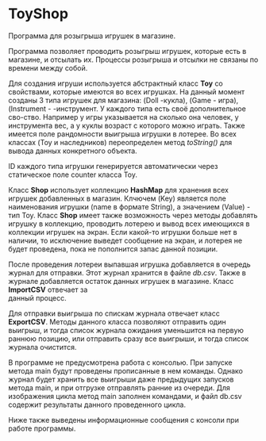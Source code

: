 # ToyShop

Программа для розыгрыша игрушек в магазине.

Программа позволяет проводить розыгрыш игрушек, которые есть в магазине, и отсылать их. Процессы розыгрыша 
и отсылки не связаны по времени между собой.

Для создания игруши используется абстрактный класс **Toy** cо свойствами, которые имеются во всех игрушках. 
На данный момент созданы 3 типа игрушек для магазина: (Doll -кукла), (Game - игра), (Instrument - -инструмент.
У каждого типа есть своё дополнительное сво-ство. Например у игры указывается на сколько она человек, у 
инструмента вес, а у куклы возраст с которого можно играть. Также имеется поле рандомности выигрыша 
игрушки в лотерее.
Во всех классах (Toy и наследников) переопределен метод *toString()* для вывода данных конкретного объекта. 

ID каждого типа игрушки генерируется автоматически через статическое поле counter класса Toy.

Класс **Shop** использует коллекцию **HashMap** для хранения всех игрушек добавленных в магазин. Клчючем (Key)
является поле наименования игрушки (name в формате String), а значением (Value) - тип Toy.
Класс **Shop** имеет также возможность через методы добавлять игрушку в коллекцию, проводить лотерею и вывод
всех имеющихся в коллекции игрушек на экран. Если какой-то игрушки больше нет в наличии, то исключение выведет 
сообщение на экран, и лотерея не будет проведена, пока не пополнится запас данной позиции.

После проведения лотереи выпавшая игрушка добавляется в очередь журнал для отправки. Этот журнал хранится в 
файле *db.csv*. Также в журнале добавляется остаток данных игрушек в магазине. Класс **ImportCSV** отвечает за  
данный процесс. 

Для отправки выигрыша по спискам журнала отвечает класс **ExportCSV**. Методы данного класса позволяют отправить
один выигрыш, и тогда список журнала ожидания уменьшится на первую раннюю позицию, или отправить сразу все 
выигрыши, и тогда список журнала очистится.

В программе не предусмотрена работа с консолью. При запуске метода main будут проведены прописанные в нем 
команды. Однако журнал будет хранить все выигрыши даже предыдущих запусков метода main, и при отгрузке 
отправлять ранние из очереди. Для изображения цикла метод main заполнен командами, и файл db.csv 
содержит результаты данного проведенного цикла. 

Ниже также выведены информационные сообщения с консоли при работе программы.


